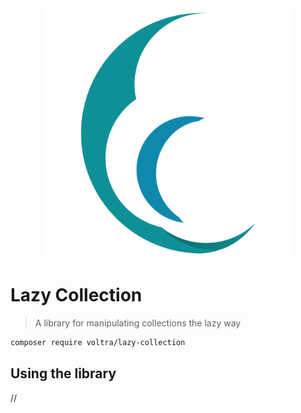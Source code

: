 <center><img src="./res/lazy-collection.png" alt="lazy-collection logo" style="width: 400px;"/></center>

# Lazy Collection

>  A library for manipulating collections the lazy way

```bash
composer require voltra/lazy-collection
```





## Using the library

//